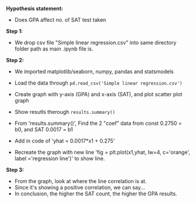 **Hypothesis statement:**
- Does GPA affect no. of SAT test taken
   
**Step 1:**
- We drop csv file "Simple linear regression.csv" into same directory folder path as main .ipynb file is. 

**Step 2:**
- We imported matplotlib/seaborn, numpy, pandas and statsmodels

- Load the data through `pd.read_csv('Simple linear regression.csv')`

- Create graph with y-axis (GPA) and x-axis (SAT), and plot scatter plot graph

- Show resutls therough `results.summary()`

- From 'results.summary()', Find the 2 "coef" data from const 0.2750 = b0, and SAT 0.0017 = b1 
- Add in code of 'yhat = 0.0017*x1 + 0.275'
- Recreate the graph with new line 'fig = plt.plot(x1,yhat, lw=4, c='orange', label ='regression line')' to show line.

**Step 3:**
- From the graph, look at where the line correlation is at.
- Since it's showing a positive correlation, we can say...
- In conclusion, the higher the SAT count, the higher the GPA results.

